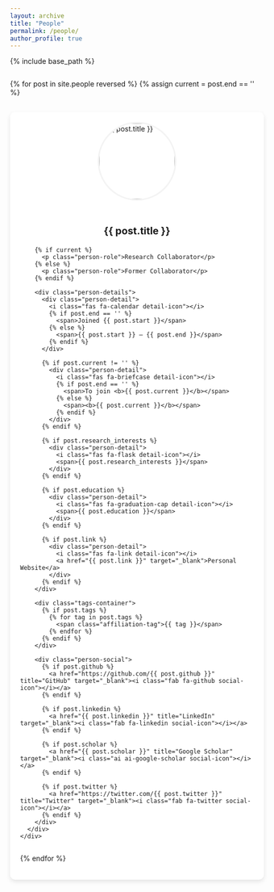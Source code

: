 ```yaml
---
layout: archive
title: "People"
permalink: /people/
author_profile: true
---
```


<style>
  .people-grid {
    display: grid;
    grid-template-columns: repeat(auto-fill, minmax(300px, 1fr));
    gap: 30px;
    margin-top: 2em;
  }
  
  .person-card {
    display: flex;
    flex-direction: column;
    border-radius: 10px;
    box-shadow: 0 4px 8px rgba(0,0,0,0.1);
    overflow: hidden;
    transition: transform 0.3s ease, box-shadow 0.3s ease;
    background-color: #fff;
  }
  
  .person-card:hover {
    transform: translateY(-5px);
    box-shadow: 0 8px 16px rgba(0,0,0,0.2);
  }
  
  .person-image-container {
    width: 100%;
    padding-top: 20px;
    display: flex;
    justify-content: center;
  }
  
  .person-image {
    width: 150px;
    height: 150px;
    border-radius: 50%;
    object-fit: cover;
    border: 3px solid #f3f3f3;
  }
  
  .person-info {
    padding: 20px;
    flex-grow: 1;
    display: flex;
    flex-direction: column;
  }
  
  .person-name {
    font-size: 1.4em;
    margin-bottom: 5px;
    font-weight: bold;
    text-align: center;
  }
  
  .person-role {
    color: #666;
    margin-bottom: 15px;
    text-align: center;
    font-style: italic;
  }
  
  .person-details {
    display: flex;
    flex-direction: column;
    gap: 8px;
    margin-top: 10px;
  }
  
  .person-detail {
    display: flex;
    align-items: flex-start;
  }
  
  .detail-icon {
    margin-right: 10px;
    min-width: 20px;
    color: #0366d6;
  }
  
  .person-social {
    display: flex;
    justify-content: center;
    gap: 15px;
    margin-top: 15px;
  }
  
  .social-icon {
    color: #555;
    font-size: 1.2em;
    transition: color 0.3s ease;
  }
  
  .social-icon:hover {
    color: #0366d6;
  }
  
  .affiliation-tag {
    background-color: #f0f0f0;
    padding: 4px 8px;
    border-radius: 15px;
    font-size: 0.8em;
    margin-right: 5px;
    margin-bottom: 5px;
    display: inline-block;
  }
  
  .tags-container {
    margin-top: 10px;
    display: flex;
    flex-wrap: wrap;
  }
  
  .current-member {
    border-left: 4px solid #4CAF50;
  }
  
  .past-member {
    border-left: 4px solid #9E9E9E;
    opacity: 0.9;
  }
</style>

{% include base_path %}

<div class="people-grid">
  {% for post in site.people reversed %}
    {% assign current = post.end == '' %}
    <div class="person-card {% if current %}current-member{% else %}past-member{% endif %}">
      <div class="person-image-container">
        <img src="{{ post.image }}" alt="{{ post.title }}" class="person-image">
      </div>
      <div class="person-info">
        <h3 class="person-name">{{ post.title }}</h3>

        {% if current %}
          <p class="person-role">Research Collaborator</p>
        {% else %}
          <p class="person-role">Former Collaborator</p>
        {% endif %}
        
        <div class="person-details">
          <div class="person-detail">
            <i class="fas fa-calendar detail-icon"></i>
            {% if post.end == '' %}
              <span>Joined {{ post.start }}</span>
            {% else %}
              <span>{{ post.start }} — {{ post.end }}</span>
            {% endif %}
          </div>
          
          {% if post.current != '' %}
            <div class="person-detail">
              <i class="fas fa-briefcase detail-icon"></i>
              {% if post.end == '' %}
                <span>To join <b>{{ post.current }}</b></span>
              {% else %}
                <span><b>{{ post.current }}</b></span>
              {% endif %}
            </div>
          {% endif %}
          
          {% if post.research_interests %}
            <div class="person-detail">
              <i class="fas fa-flask detail-icon"></i>
              <span>{{ post.research_interests }}</span>
            </div>
          {% endif %}
          
          {% if post.education %}
            <div class="person-detail">
              <i class="fas fa-graduation-cap detail-icon"></i>
              <span>{{ post.education }}</span>
            </div>
          {% endif %}
          
          {% if post.link %}
            <div class="person-detail">
              <i class="fas fa-link detail-icon"></i>
              <a href="{{ post.link }}" target="_blank">Personal Website</a>
            </div>
          {% endif %}
        </div>
        
        <div class="tags-container">
          {% if post.tags %}
            {% for tag in post.tags %}
              <span class="affiliation-tag">{{ tag }}</span>
            {% endfor %}
          {% endif %}
        </div>
        
        <div class="person-social">
          {% if post.github %}
            <a href="https://github.com/{{ post.github }}" title="GitHub" target="_blank"><i class="fab fa-github social-icon"></i></a>
          {% endif %}
          
          {% if post.linkedin %}
            <a href="{{ post.linkedin }}" title="LinkedIn" target="_blank"><i class="fab fa-linkedin social-icon"></i></a>
          {% endif %}
          
          {% if post.scholar %}
            <a href="{{ post.scholar }}" title="Google Scholar" target="_blank"><i class="ai ai-google-scholar social-icon"></i></a>
          {% endif %}
          
          {% if post.twitter %}
            <a href="https://twitter.com/{{ post.twitter }}" title="Twitter" target="_blank"><i class="fab fa-twitter social-icon"></i></a>
          {% endif %}
        </div>
      </div>
    </div>
  {% endfor %}
</div>

